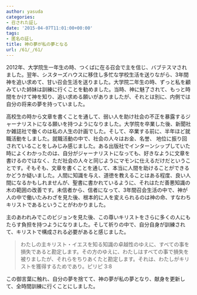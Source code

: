 ```yaml
---
author: yasuda
categories:
- 召された証し
date: '2015-04-07T11:01:00+00:00'
tags:
- 匿名の証し
title: 神の夢が私の夢となる
url: /61/_/61/
---
```

2012年、大学院生一年生の時、つくばに在る召会で主を信じ、バブテスマされました。翌年、シスターズハウスに移住し多忙な学校生活を送りながら、3年間神を追い求めて、甘い召会生活を送りました。大学院二年生の時、ずっと私を顧みていた姉妹は訓練に行くことを勧めました。当時、神に魅了されて、もっと時間をかけて神を知り、追い求める願いがありましたが、それとは別に、内側では自分の将来の夢を持っていました。

高校生の時から文章を書くことを通して、弱い人を助け社会の不正を暴露するジャーナリストになる願いを持つようになりました。大学院を卒業した後、新聞社か雑誌社で働くのは私の人生の計画でした。そして、卒業する前に、半年ほど就職活動をしました。就職活動の中で、社会の人々はお金、名誉、 地位に振り回されていることをしみじみ感じました。ある出版社でインターンシップしていた時によくわかったのは、自分がジャーナリストになっても、好きなように文章を書けるのではなく、ただ社会の人々と同じようにマモンに仕えるだけだということです。そもそも、文章を書くことを通して、本当に人間を助けることができるかどうか疑いました。人間に知識を与え、道徳を教えることはある程度、良い人間になるかもしれませんが、聖書に書かれているように、それはただ善悪知識の木の範囲の改善です。未信者から、信者になって、3年間召会生活の中で、神が人の中で働いたみわざを見た後、根本的に人を変えられるのは神の命、すなわちキリストであるということがわかりました。

主のあわれみでこのビジョンを見た後、この尊いキリストをさらに多くの人にもたらす負担を持つようになりました。そして祈りの中で、自分自身が訓練されて、キリストで構成される必要があると感じました。

> わたしの主キリスト・イエスを知る知識の卓越性のゆえに、すべての事を損失であると勘定します。その方のゆえに、わたしはすべての事で損失を被りましたが、それらをちりあくたと勘定します。それは、わたしがキリストを獲得するためであり。ピリピ 3:8

この御言葉に触れ、自分の夢を捨てて、神の夢が私の夢となり、献身を更新して、全時間訓練に行くことにしました。
